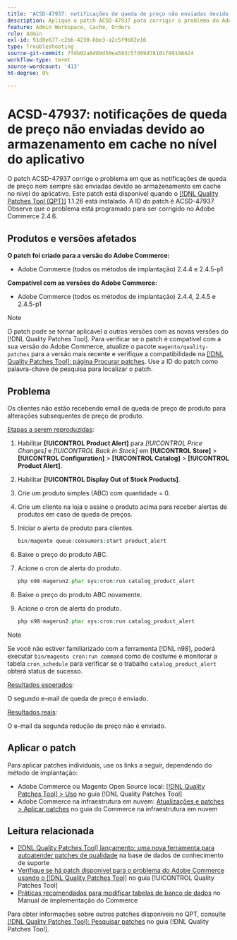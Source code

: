 ```yaml
---
title: 'ACSD-47937: notificações de queda de preço não enviadas devido ao armazenamento em cache no nível do aplicativo'
description: Aplique o patch ACSD-47937 para corrigir o problema do Adobe Commerce em que as notificações de queda de preço nem sempre são enviadas devido ao armazenamento em cache no nível do aplicativo.
feature: Admin Workspace, Cache, Orders
role: Admin
exl-id: 91d8e677-c2bb-4230-bbe3-a2c5f9b82e16
type: Troubleshooting
source-git-commit: 7fdb02a6d89d50ea593c5fd99d78101f89198424
workflow-type: tm+mt
source-wordcount: '413'
ht-degree: 0%

---
```


# ACSD-47937: notificações de queda de preço não enviadas devido ao armazenamento em cache no nível do aplicativo

O patch ACSD-47937 corrige o problema em que as notificações de queda de preço nem sempre são enviadas devido ao armazenamento em cache no nível do aplicativo. Este patch está disponível quando o [[!DNL Quality Patches Tool (QPT)]](https://experienceleague.adobe.com/en/docs/commerce-operations/tools/quality-patches-tool/quality-patches-tool-to-self-serve-quality-patches) 1.1.26 está instalado. A ID do patch é ACSD-47937. Observe que o problema está programado para ser corrigido no Adobe Commerce 2.4.6.

## Produtos e versões afetados

**O patch foi criado para a versão do Adobe Commerce:**

* Adobe Commerce (todos os métodos de implantação) 2.4.4 e 2.4.5-p1

**Compatível com as versões do Adobe Commerce:**

* Adobe Commerce (todos os métodos de implantação) 2.4.4, 2.4.5 e 2.4.5-p1

>[!NOTE]
>
>O patch pode se tornar aplicável a outras versões com as novas versões do [!DNL Quality Patches Tool]. Para verificar se o patch é compatível com a sua versão do Adobe Commerce, atualize o pacote `magento/quality-patches` para a versão mais recente e verifique a compatibilidade na [[!DNL Quality Patches Tool]: página Procurar patches](https://experienceleague.adobe.com/tools/commerce-quality-patches/index.html). Use a ID do patch como palavra-chave de pesquisa para localizar o patch.

## Problema

Os clientes não estão recebendo email de queda de preço de produto para alterações subsequentes de preço de produto.

<u>Etapas a serem reproduzidas</u>:

1. Habilitar **[!UICONTROL Product Alert]** para *[!UICONTROL Price Changes]* e *[!UICONTROL Back in Stock]* em **[!UICONTROL Store]** > **[!UICONTROL Configuration]** > **[!UICONTROL Catalog]** > **[!UICONTROL Product Alert]**.
1. Habilitar **[!UICONTROL Display Out of Stock Products]**.
1. Crie um produto simples (ABC) com quantidade = 0.
1. Crie um cliente na loja e assine o produto acima para receber alertas de produtos em caso de queda de preços.
1. Iniciar o alerta de produto para clientes.

   ```PHP
   bin/magento queue:consumers:start product_alert
   ```

1. Baixe o preço do produto ABC.
1. Acione o cron de alerta do produto.

   ```PHP
   php n98-magerun2.phar sys:cron:run catalog_product_alert
   ```

1. Baixe o preço do produto ABC novamente.
1. Acione o cron de alerta do produto.

   ```PHP
   php n98-magerun2.phar sys:cron:run catalog_product_alert
   ```

>[!NOTE]
>
>Se você não estiver familiarizado com a ferramenta [!DNL n98], poderá executar `bin/magento cron:run command` como de costume e monitorar a tabela `cron_schedule` para verificar se o trabalho `catalog_product_alert` obterá status de sucesso.

<u>Resultados esperados</u>:

O segundo e-mail de queda de preço é enviado.

<u>Resultados reais</u>:

O e-mail da segunda redução de preço não é enviado.

## Aplicar o patch

Para aplicar patches individuais, use os links a seguir, dependendo do método de implantação:

* Adobe Commerce ou Magento Open Source local: [[!DNL Quality Patches Tool] > Uso](/help/tools/quality-patches-tool/usage.md) no guia [!DNL Quality Patches Tool]
* Adobe Commerce na infraestrutura em nuvem: [Atualizações e patches > Aplicar patches](https://experienceleague.adobe.com/docs/commerce-cloud-service/user-guide/develop/upgrade/apply-patches.html) no guia do Commerce na infraestrutura em nuvem

## Leitura relacionada

* [[!DNL Quality Patches Tool] lançamento: uma nova ferramenta para autoatender patches de qualidade](https://experienceleague.adobe.com/en/docs/commerce-operations/tools/quality-patches-tool/quality-patches-tool-to-self-serve-quality-patches) na base de dados de conhecimento de suporte
* [Verifique se há patch disponível para o problema do Adobe Commerce usando o  [!DNL Quality Patches Tool]](/help/tools/quality-patches-tool/patches-available-in-qpt/check-patch-for-magento-issue-with-magento-quality-patches.md) no guia [!UICONTROL Quality Patches Tool]
* [Práticas recomendadas para modificar tabelas de banco de dados](https://experienceleague.adobe.com/en/docs/commerce-operations/implementation-playbook/best-practices/development/modifying-core-and-third-party-tables#why-adobe-recommends-avoiding-modifications) no Manual de implementação do Commerce


Para obter informações sobre outros patches disponíveis no QPT, consulte [[!DNL Quality Patches Tool]: Pesquisar patches](https://experienceleague.adobe.com/tools/commerce-quality-patches/index.html) no guia [!DNL Quality Patches Tool].
